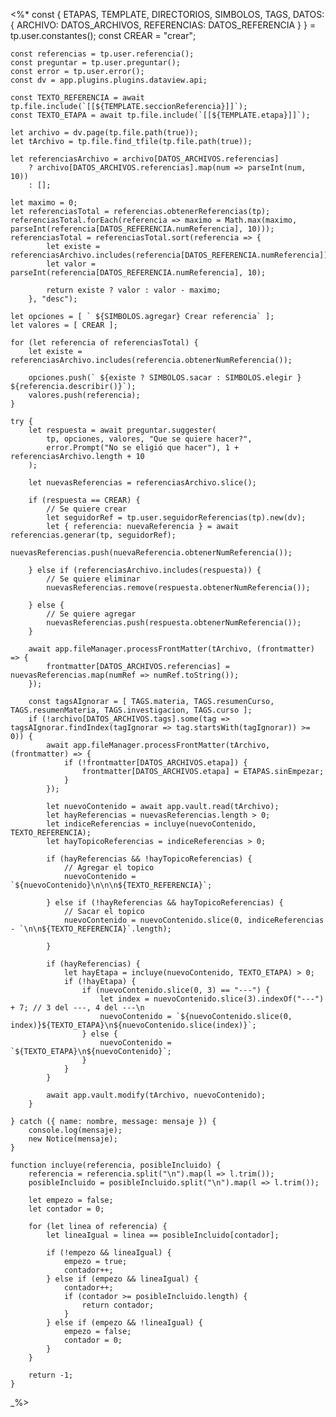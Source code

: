 <%*
    const { ETAPAS, TEMPLATE, DIRECTORIOS, SIMBOLOS, TAGS, DATOS: { 
        ARCHIVO: DATOS_ARCHIVOS, REFERENCIAS: DATOS_REFERENCIA 
    } } = tp.user.constantes();
    const CREAR = "crear";

    const referencias = tp.user.referencia();
    const preguntar = tp.user.preguntar();
    const error = tp.user.error();
    const dv = app.plugins.plugins.dataview.api;
    
    const TEXTO_REFERENCIA = await tp.file.include(`[[${TEMPLATE.seccionReferencia}]]`);
    const TEXTO_ETAPA = await tp.file.include(`[[${TEMPLATE.etapa}]]`);

    let archivo = dv.page(tp.file.path(true));
    let tArchivo = tp.file.find_tfile(tp.file.path(true));

    let referenciasArchivo = archivo[DATOS_ARCHIVOS.referencias] 
        ? archivo[DATOS_ARCHIVOS.referencias].map(num => parseInt(num, 10))
        : [];

    let maximo = 0;
    let referenciasTotal = referencias.obtenerReferencias(tp);
    referenciasTotal.forEach(referencia => maximo = Math.max(maximo, parseInt(referencia[DATOS_REFERENCIA.numReferencia], 10)));
    referenciasTotal = referenciasTotal.sort(referencia => {
            let existe = referenciasArchivo.includes(referencia[DATOS_REFERENCIA.numReferencia]);
            let valor = parseInt(referencia[DATOS_REFERENCIA.numReferencia], 10);

            return existe ? valor : valor - maximo;
        }, "desc");

    let opciones = [ ` ${SIMBOLOS.agregar} Crear referencia` ];
    let valores = [ CREAR ];

    for (let referencia of referenciasTotal) {
        let existe = referenciasArchivo.includes(referencia.obtenerNumReferencia());

        opciones.push(` ${existe ? SIMBOLOS.sacar : SIMBOLOS.elegir } ${referencia.describir()}`);
        valores.push(referencia);
    }

    try {
        let respuesta = await preguntar.suggester(
            tp, opciones, valores, "Que se quiere hacer?",
            error.Prompt("No se eligió que hacer"), 1 + referenciasArchivo.length + 10
        );

        let nuevasReferencias = referenciasArchivo.slice();

        if (respuesta == CREAR) {
            // Se quiere crear
            let seguidorRef = tp.user.seguidorReferencias(tp).new(dv);
            let { referencia: nuevaReferencia } = await referencias.generar(tp, seguidorRef);
            nuevasReferencias.push(nuevaReferencia.obtenerNumReferencia());

        } else if (referenciasArchivo.includes(respuesta)) {
            // Se quiere eliminar
            nuevasReferencias.remove(respuesta.obtenerNumReferencia());

        } else {
            // Se quiere agregar
            nuevasReferencias.push(respuesta.obtenerNumReferencia());
        }

        await app.fileManager.processFrontMatter(tArchivo, (frontmatter) => {
            frontmatter[DATOS_ARCHIVOS.referencias] = nuevasReferencias.map(numRef => numRef.toString());
        });

        const tagsAIgnorar = [ TAGS.materia, TAGS.resumenCurso, TAGS.resumenMateria, TAGS.investigacion, TAGS.curso ];
        if (!archivo[DATOS_ARCHIVOS.tags].some(tag => tagsAIgnorar.findIndex(tagIgnorar => tag.startsWith(tagIgnorar)) >= 0)) {
            await app.fileManager.processFrontMatter(tArchivo, (frontmatter) => {
                if (!frontmatter[DATOS_ARCHIVOS.etapa]) {
                    frontmatter[DATOS_ARCHIVOS.etapa] = ETAPAS.sinEmpezar;
                }
            });

            let nuevoContenido = await app.vault.read(tArchivo);
            let hayReferencias = nuevasReferencias.length > 0;
            let indiceReferencias = incluye(nuevoContenido, TEXTO_REFERENCIA);
            let hayTopicoReferencias = indiceReferencias > 0;

            if (hayReferencias && !hayTopicoReferencias) {
                // Agregar el topico
                nuevoContenido = `${nuevoContenido}\n\n\n${TEXTO_REFERENCIA}`;

            } else if (!hayReferencias && hayTopicoReferencias) {
                // Sacar el topico
                nuevoContenido = nuevoContenido.slice(0, indiceReferencias - `\n\n${TEXTO_REFERENCIA}`.length);

            }

            if (hayReferencias) {
                let hayEtapa = incluye(nuevoContenido, TEXTO_ETAPA) > 0;
                if (!hayEtapa) {
                    if (nuevoContenido.slice(0, 3) == "---") {
                        let index = nuevoContenido.slice(3).indexOf("---") + 7; // 3 del ---, 4 del ---\n
                        nuevoContenido = `${nuevoContenido.slice(0, index)}${TEXTO_ETAPA}\n${nuevoContenido.slice(index)}`;
                    } else {
                        nuevoContenido = `${TEXTO_ETAPA}\n${nuevoContenido}`;
                    }
                }
            }

            await app.vault.modify(tArchivo, nuevoContenido);
        }

    } catch ({ name: nombre, message: mensaje }) {
        console.log(mensaje);
        new Notice(mensaje);
    }

    function incluye(referencia, posibleIncluido) {
        referencia = referencia.split("\n").map(l => l.trim());
        posibleIncluido = posibleIncluido.split("\n").map(l => l.trim());

        let empezo = false;
        let contador = 0;

        for (let linea of referencia) {
            let lineaIgual = linea == posibleIncluido[contador];

            if (!empezo && lineaIgual) {
                empezo = true;
                contador++;
            } else if (empezo && lineaIgual) {
                contador++;
                if (contador >= posibleIncluido.length) {
                    return contador;
                }
            } else if (empezo && !lineaIgual) {
                empezo = false;
                contador = 0;
            }
        }

        return -1;
    }
_%>